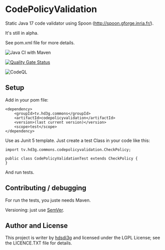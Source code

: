 # CodePolicyValidation

Static Java 17 code validator using Spoon (http://spoon.gforge.inria.fr/).

It's still in alpha.

See pom.xml file for more details.

![Java CI with Maven](https://github.com/hdsdi3g/codepolicyvalidation/workflows/Java%20CI%20with%20Maven/badge.svg)

[![Quality Gate Status](https://sonarcloud.io/api/project_badges/measure?project=hdsdi3g_codepolicyvalidation&metric=alert_status)](https://sonarcloud.io/dashboard?id=hdsdi3g_codepolicyvalidation)

![CodeQL](https://github.com/hdsdi3g/codepolicyvalidation/workflows/CodeQL/badge.svg)

## Setup

Add in your pom file:

```
<dependency>
    <groupId>tv.hd3g.commons</groupId>
    <artifactId>codepolicyvalidation</artifactId>
    <version>(last current version)</version>
    <scope>test</scope>
</dependency>
```

Use as Junit 5 template. Just create a test Class in your code like this:

```
import tv.hd3g.commons.codepolicyvalidation.CheckPolicy;

public class CodePolicyValidationTest extends CheckPolicy {
}
```

And run tests.

## Contributing / debugging

For run the tests, you juste needs Maven.

Versioning: just use [SemVer](https://semver.org/).

## Author and License

This project is writer by [hdsdi3g](https://github.com/hdsdi3g) and licensed under the LGPL License; see the LICENCE.TXT file for details.
